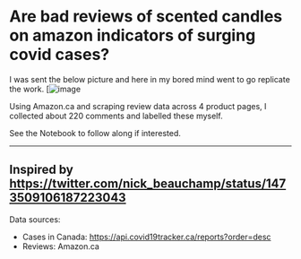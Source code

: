 # Are bad reviews of scented candles on amazon indicators of surging covid cases?

I was sent the below picture and here in my bored mind went to go replicate the work.
[![image](https://user-images.githubusercontent.com/14303585/147788963-82b396e8-2a4a-4a5e-b2a8-0a531e91bb41.png)


Using Amazon.ca and scraping review data across 4 product pages, I collected about 220 comments and labelled these myself.

See the Notebook to follow along if interested.


-----
Inspired by https://twitter.com/nick_beauchamp/status/1473509106187223043
-----
Data sources:

* Cases in Canada: https://api.covid19tracker.ca/reports?order=desc
* Reviews: Amazon.ca
